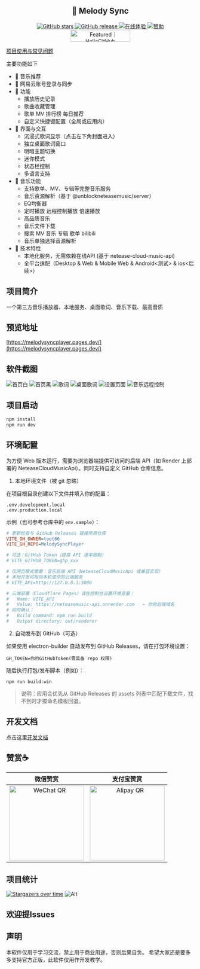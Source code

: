<h2 align="center">🎵 Melody Sync</h2>
<div align="center">
<div align="center">
  <a href="https://github.com/toot66/MelodySyncPlayer/stargazers">
    <img src="https://img.shields.io/github/stars/toot66/MelodySyncPlayer?style=for-the-badge&logo=github&label=Stars&logoColor=white&color=22c55e" alt="GitHub stars">
  </a>
  <a href="https://github.com/toot66/MelodySyncPlayer/releases">
    <img src="https://img.shields.io/github/v/release/toot66/MelodySyncPlayer?style=for-the-badge&logo=github&label=Release&logoColor=white&color=1a67af" alt="GitHub release">
  </a>
  <!-- 如需开启社群入口，请把链接替换成你的实际地址 -->
  <a href="https://melodysyncplayer.pages.dev/">
    <img src="https://img.shields.io/badge/Web-%E5%9C%A8%E7%BA%BF%E4%BD%93%E9%AA%8C-22c55e?style=for-the-badge" alt="在线体验">
  </a>
  <a href="http://melodysync.xo.je/">
    <img src="https://img.shields.io/badge/%E9%A1%B9%E7%9B%AE%E6%8D%90%E8%B5%A0-pink?style=for-the-badge&logoColor=pink&label=%E8%B5%9E%E5%8A%A9" alt="赞助">
  </a>
</div>
</div>
<div align="center">
  <a href="https://hellogithub.com/repository/607b849c598d48e08fe38789d156ebdc" target="_blank"><img src="https://api.hellogithub.com/v1/widgets/recommend.svg?rid=607b849c598d48e08fe38789d156ebdc&claim_uid=ObuMXUfeHBmk9TI&theme=neutral" alt="Featured｜HelloGitHub" width="160" height="32" /></a>
</div>

<!-- 文档入口：如需外链文档可在此处替换为你的地址 -->
[项目使用与常见问题](#环境配置)

主要功能如下

- 🎵 音乐推荐
- 🔐 网易云账号登录与同步
- 📝 功能
  - 播放历史记录
  - 歌曲收藏管理
  - 歌单 MV 排行榜 每日推荐
  - 自定义快捷键配置（全局或应用内）
- 🎨 界面与交互
  - 沉浸式歌词显示（点击左下角封面进入）
  - 独立桌面歌词窗口
  - 明暗主题切换
  - 迷你模式
  - 状态栏控制
  - 多语言支持
- 🎼 音乐功能
  - 支持歌单、MV、专辑等完整音乐服务
  - 音乐资源解析（基于 @unblockneteasemusic/server）
  - EQ均衡器
  - 定时播放 远程控制播放 倍速播放
  - 高品质音乐
  - 音乐文件下载
  - 搜索 MV 音乐 专辑 歌单 bilibili
  - 音乐单独选择音源解析
- 🚀 技术特性
  - 本地化服务，无需依赖在线API (基于 netease-cloud-music-api)
  - 全平台适配（Desktop & Web & Mobile Web & Android<测试> & ios<后续>）

## 项目简介

一个第三方音乐播放器、本地服务、桌面歌词、音乐下载、最高音质

## 预览地址

[https://melodysyncplayer.pages.dev/](https://melodysyncplayer.pages.dev/)

## 软件截图

![首页白](./docs/image.png)
![首页黑](./docs/image3.png)
![歌词](./docs/image6.png)
![桌面歌词](./docs/image2.png)
![设置页面](./docs/image4.png)
![音乐远程控制](./docs/image5.png)

## 项目启动

```bash
npm install
npm run dev
```

## 环境配置

为方便 Web 版本运行，需要为浏览器端提供可访问的后端 API（如 Render 上部署的 NeteaseCloudMusicApi）。同时支持自定义 GitHub 仓库信息。

1) 本地环境文件（被 git 忽略）

在项目根目录创建以下文件并填入你的配置：

```
.env.development.local
.env.production.local
```

示例（也可参考仓库中的 `env.sample`）：

```ini
# 更新检查与 GitHub Releases 链接所用仓库
VITE_GH_OWNER=toot66
VITE_GH_REPO=MelodySyncPlayer

# 可选：GitHub Token（提高 API 速率限制）
# VITE_GITHUB_TOKEN=ghp_xxx

# 仅网页模式需要：音乐后端 API（NeteaseCloudMusicApi 或兼容实现）
# 本地开发可指向本机或你的云端服务
# VITE_API=http://127.0.0.1:3000

# 云端部署（Cloudflare Pages）请在控制台设置环境变量：
#   Name: VITE_API
#   Value: https://neteasemusic-api.onrender.com   ← 你的后端域名
# 同时确认：
#   Build command: npm run build
#   Output directory: out/renderer
```

2) 自动发布到 GitHub（可选）

如果使用 electron-builder 自动发布到 GitHub Releases，请在打包环境设置：

```
GH_TOKEN=你的GitHubToken(需具备 repo 权限)
```

随后执行打包/发布脚本（例如）：

```
npm run build:win
```

> 说明：应用会优先从 GitHub Releases 的 assets 列表中匹配下载文件，找不到时才按命名模板回退。

## 开发文档

点击这里[开发文档](./DEV.md)

## 赞赏☕️

| 微信赞赏 | 支付宝赞赏 |
| :------: | :--------: |
| <img src="./src/renderer/assets/wechat.png" alt="WeChat QR" width=200> | <img src="./src/renderer/assets/alipay.png" alt="Alipay QR" width=200> |

## 项目统计

[![Stargazers over time](https://starchart.cc/toot66/MelodySyncPlayer.svg?variant=adaptive)](https://starchart.cc/toot66/MelodySyncPlayer)
![Alt](https://repobeats.axiom.co/api/embed/c4d01b3632e241c90cdec9508dfde86a7f54c9f5.svg 'Repobeats analytics image')

## 欢迎提Issues

## 声明

本软件仅用于学习交流，禁止用于商业用途，否则后果自负。
希望大家还是要多多支持官方正版，此软件仅用作开发教学。
